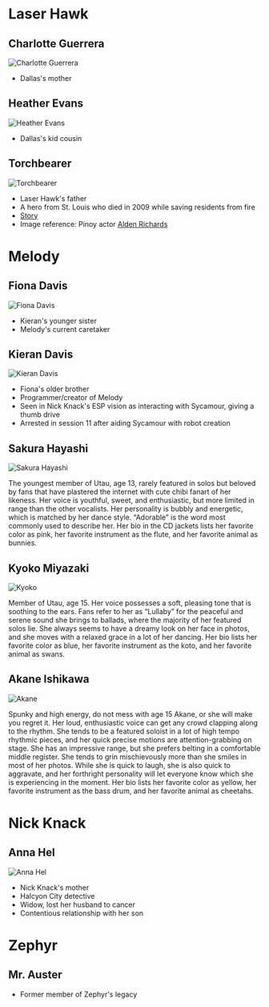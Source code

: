 <!-- TITLE: Friends and Family -->
<!-- SUBTITLE: A quick summary of Friends and Family -->
# Laser Hawk
## Charlotte Guerrera
![Charlotte Guerrera](/uploads/sycamour-friends-family/charlotte-guerrera.jpg "Charlotte Guerrera")

* Dallas's mother
## Heather Evans
![Heather Evans](/uploads/sycamour-friends-family/heather-evans.jpg "Heather Evans")
* Dallas's kid cousin
## Torchbearer
![Torchbearer](/uploads/sycamour-friends-family/torchbearer.jpg "Torchbearer")

* Laser Hawk's father
* A hero from St. Louis who died in 2009 while saving residents from fire
* [Story](https://drive.google.com/file/d/1SK1pQ5_x1E1UuPojcSTuRoBD240q6eOm/view)
* Image reference: Pinoy actor [Alden Richards](https://en.wikipedia.org/wiki/Alden_Richards)
# Melody
## Fiona Davis
![Fiona Davis](/uploads/sycamour/fiona-davis.jpg "Fiona Davis")

* Kieran's younger sister
* Melody's current caretaker

## Kieran Davis
![Kieran Davis](/uploads/sycamour/kieran-davis.jpg "Kieran Davis")

* Fiona's older brother
* Programmer/creator of Melody
* Seen in Nick Knack's ESP vision as interacting with Sycamour, giving a thumb drive
* Arrested in session 11 after aiding Sycamour with robot creation
## Sakura Hayashi
![Sakura Hayashi](/uploads/sycamour-friends-family/sakura-hayashi.jpg "Sakura Hayashi")

The youngest member of Utau, age 13, rarely featured in solos but beloved by fans that have plastered the internet with cute chibi fanart of her likeness.  Her voice is youthful, sweet, and enthusiastic, but more limited in range than the other vocalists.  Her personality is bubbly and energetic, which is matched by her dance style.  “Adorable” is the word most commonly used to describe her.  Her bio in the CD jackets lists her favorite color as pink, her favorite instrument as the flute, and her favorite animal as bunnies.
## Kyoko Miyazaki
![Kyoko](/uploads/sycamour-friends-family/kyoko.jpg "Kyoko")

Member of Utau, age 15.  Her voice possesses a soft, pleasing tone that is soothing to the ears.  Fans refer to her as “Lullaby” for the peaceful and serene sound she brings to ballads, where the majority of her featured solos lie.  She always seems to have a dreamy look on her face in photos, and she moves with a relaxed grace in a lot of her dancing.  Her bio lists her favorite color as blue, her favorite instrument as the koto, and her favorite animal as swans.
## Akane Ishikawa
![Akane](/uploads/sycamour-friends-family/akane.jpg "Akane")

Spunky and high energy, do not mess with age 15 Akane, or she will make you regret it.  Her loud, enthusiastic voice can get any crowd clapping along to the rhythm.  She tends to be a featured soloist in a lot of high tempo rhythmic pieces, and her quick precise motions are attention-grabbing on stage.  She has an impressive range, but she prefers belting in a comfortable middle register.  She tends to grin mischievously more than she smiles in most of her photos.  While she is quick to laugh, she is also quick to aggravate, and her forthright personality will let everyone know which she is experiencing in the moment.  Her bio lists her favorite color as yellow, her favorite instrument as the bass drum, and her favorite animal as cheetahs.
# Nick Knack
## Anna Hel
![Anna Hel](/uploads/sycamour/anna-hel.jpg "Anna Hel")

* Nick Knack's mother
* Halcyon City detective
* Widow, lost her husband to cancer
* Contentious relationship with her son

# Zephyr
## Mr. Auster
* Former member of Zephyr's legacy